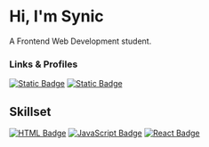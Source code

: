 # Hi, I'm Synic

A Frontend Web Development student.

### Links & Profiles

[![Static Badge](https://img.shields.io/badge/NPM-red?style=flat&logo=npm)](https://www.npmjs.com/~synic-dx) [![Static Badge](https://img.shields.io/badge/Portfolio-black?style=flat)
](https://synic-dx.github.io/Synic-dx/)


## Skillset

[![HTML Badge](https://img.shields.io/badge/HTML-CSS-blue?style=flat&labelColor=red)](https://coursera.org/share/3dbf75c851f2deebb64bab8879175467)
[![JavaScript Badge](https://img.shields.io/badge/JavaScript-yellow)](https://coursera.org/share/1cf84da6773193a5641e6644a9c46c5b)
[![React Badge](https://img.shields.io/badge/React-blue)](https://coursera.org/share/5548f2e9c9dfdc9ac94ab97afcd38b7e)